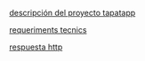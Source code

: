 

[descripción del proyecto tapatapp](desc.md)


[requeriments tecnics](requerimentstecnics.md)


[respuesta http](serveeyp.md)



